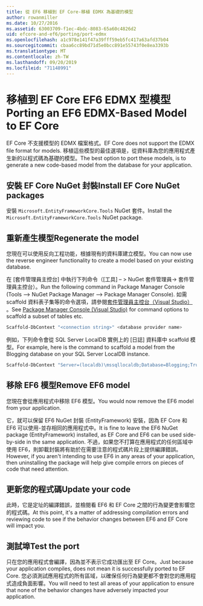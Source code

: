 ```yaml
---
title: 從 EF6 移植到 EF Core-移植 EDMX 為基礎的模型
author: rowanmiller
ms.date: 10/27/2016
ms.assetid: 63003709-f1ec-4bdc-8083-65a60c4826d2
uid: efcore-and-ef6/porting/port-edmx
ms.openlocfilehash: a1c978e141f47a39fff59eb5fc417a63afd37b04
ms.sourcegitcommit: cbaa6cc89bd71d5e0bcc891e55743f0e8ea3393b
ms.translationtype: MT
ms.contentlocale: zh-TW
ms.lasthandoff: 09/20/2019
ms.locfileid: "71148991"
---
```

# <a name="porting-an-ef6-edmx-based-model-to-ef-core"></a><span data-ttu-id="17671-102">移植到 EF Core EF6 EDMX 型模型</span><span class="sxs-lookup"><span data-stu-id="17671-102">Porting an EF6 EDMX-Based Model to EF Core</span></span>

<span data-ttu-id="17671-103">EF Core 不支援模型的 EDMX 檔案格式。</span><span class="sxs-lookup"><span data-stu-id="17671-103">EF Core does not support the EDMX file format for models.</span></span> <span data-ttu-id="17671-104">移植這些模型的最佳選項是，從資料庫為您的應用程式產生新的以程式碼為基礎的模型。</span><span class="sxs-lookup"><span data-stu-id="17671-104">The best option to port these models, is to generate a new code-based model from the database for your application.</span></span>

## <a name="install-ef-core-nuget-packages"></a><span data-ttu-id="17671-105">安裝 EF Core NuGet 封裝</span><span class="sxs-lookup"><span data-stu-id="17671-105">Install EF Core NuGet packages</span></span>

<span data-ttu-id="17671-106">安裝 `Microsoft.EntityFrameworkCore.Tools` NuGet 套件。</span><span class="sxs-lookup"><span data-stu-id="17671-106">Install the `Microsoft.EntityFrameworkCore.Tools` NuGet package.</span></span>

## <a name="regenerate-the-model"></a><span data-ttu-id="17671-107">重新產生模型</span><span class="sxs-lookup"><span data-stu-id="17671-107">Regenerate the model</span></span>

<span data-ttu-id="17671-108">您現在可以使用反向工程功能，根據現有的資料庫建立模型。</span><span class="sxs-lookup"><span data-stu-id="17671-108">You can now use the reverse engineer functionality to create a model based on your existing database.</span></span>

<span data-ttu-id="17671-109">在 [套件管理員主控台] 中執行下列命令（[工具] – > NuGet 套件管理員-> 套件管理員主控台）。</span><span class="sxs-lookup"><span data-stu-id="17671-109">Run the following command in Package Manager Console (Tools –> NuGet Package Manager –> Package Manager Console).</span></span> <span data-ttu-id="17671-110">如需 scaffold 資料表子集等的命令選項，請參閱[套件管理員主控台（Visual Studio）](../../core/miscellaneous/cli/powershell.md) 。</span><span class="sxs-lookup"><span data-stu-id="17671-110">See [Package Manager Console (Visual Studio)](../../core/miscellaneous/cli/powershell.md) for command options to scaffold a subset of tables etc.</span></span>

``` powershell
Scaffold-DbContext "<connection string>" <database provider name>
```

<span data-ttu-id="17671-111">例如，下列命令會從 SQL Server LocalDB 實例上的 [日誌] 資料庫中 scaffold 模型。</span><span class="sxs-lookup"><span data-stu-id="17671-111">For example, here is the command to scaffold a model from the Blogging database on your SQL Server LocalDB instance.</span></span>

``` powershell
Scaffold-DbContext "Server=(localdb)\mssqllocaldb;Database=Blogging;Trusted_Connection=True;" Microsoft.EntityFrameworkCore.SqlServer
```

## <a name="remove-ef6-model"></a><span data-ttu-id="17671-112">移除 EF6 模型</span><span class="sxs-lookup"><span data-stu-id="17671-112">Remove EF6 model</span></span>

<span data-ttu-id="17671-113">您現在會從應用程式中移除 EF6 模型。</span><span class="sxs-lookup"><span data-stu-id="17671-113">You would now remove the EF6 model from your application.</span></span>

<span data-ttu-id="17671-114">它，就可以保留 EF6 NuGet 封裝 (EntityFramework) 安裝，因為 EF Core 和 EF6 可以使用-並存相同的應用程式中。</span><span class="sxs-lookup"><span data-stu-id="17671-114">It is fine to leave the EF6 NuGet package (EntityFramework) installed, as EF Core and EF6 can be used side-by-side in the same application.</span></span> <span data-ttu-id="17671-115">不過，如果您不打算在應用程式的任何區域中使用 EF6，則卸載封裝將有助於在需要注意的程式碼片段上提供編譯錯誤。</span><span class="sxs-lookup"><span data-stu-id="17671-115">However, if you aren't intending to use EF6 in any areas of your application, then uninstalling the package will help give compile errors on pieces of code that need attention.</span></span>

## <a name="update-your-code"></a><span data-ttu-id="17671-116">更新您的程式碼</span><span class="sxs-lookup"><span data-stu-id="17671-116">Update your code</span></span>

<span data-ttu-id="17671-117">此時，它是定址的編譯錯誤，並檢閱看 EF6 和 EF Core 之間的行為變更會影響您的程式碼。</span><span class="sxs-lookup"><span data-stu-id="17671-117">At this point, it's a matter of addressing compilation errors and reviewing code to see if the behavior changes between EF6 and EF Core will impact you.</span></span>

## <a name="test-the-port"></a><span data-ttu-id="17671-118">測試埠</span><span class="sxs-lookup"><span data-stu-id="17671-118">Test the port</span></span>

<span data-ttu-id="17671-119">只在您的應用程式會編譯，因為並不表示它成功匯出至 EF Core。</span><span class="sxs-lookup"><span data-stu-id="17671-119">Just because your application compiles, does not mean it is successfully ported to EF Core.</span></span> <span data-ttu-id="17671-120">您必須測試應用程式的所有區域，以確保任何行為變更都不會對您的應用程式造成負面影響。</span><span class="sxs-lookup"><span data-stu-id="17671-120">You will need to test all areas of your application to ensure that none of the behavior changes have adversely impacted your application.</span></span>
